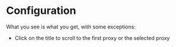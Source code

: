 # Configuration

What you see is what you get, with some exceptions:

* Click on the title to scroll to the first proxy or the selected proxy
